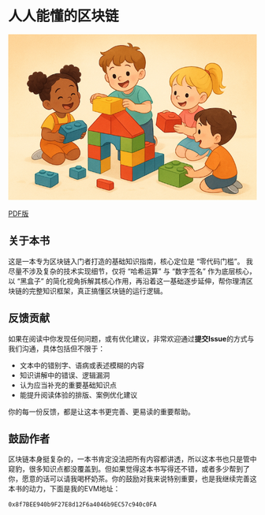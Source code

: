 # 人人能懂的区块链

<img src="./aigc/readme.png" alt="readme" style="zoom:150%;"/>

[PDF版](https://github.com/zxh0/blockchain-book/releases)



## 关于本书

这是一本专为区块链入门者打造的基础知识指南，核心定位是 “零代码门槛”。 我尽量不涉及复杂的技术实现细节，仅将 “哈希运算” 与 “数字签名” 作为底层核心，以 “黑盒子” 的简化视角拆解其核心作用，再沿着这一基础逐步延伸，帮你理清区块链的完整知识框架，真正搞懂区块链的运行逻辑。



## 反馈贡献

如果在阅读中你发现任何问题，或有优化建议，非常欢迎通过**提交Issue**的方式与我们沟通，具体包括但不限于：

- 文本中的错别字、语病或表述模糊的内容
- 知识讲解中的错误、逻辑漏洞
- 认为应当补充的重要基础知识点
- 能提升阅读体验的排版、案例优化建议

你的每一份反馈，都是让这本书更完善、更易读的重要帮助。



## 鼓励作者

区块链本身挺复杂的，一本书肯定没法把所有内容都讲透，所以这本书也只是管中窥豹，很多知识点都没覆盖到。但如果觉得这本书写得还不错，或者多少帮到了你，愿意的话可以请我喝杯奶茶。你的鼓励对我来说特别重要，也是我继续完善这本书的动力，下面是我的EVM地址：

```
0x8f7BEE940b9F27E8d12F6a4046b9EC57c940c0FA
```

